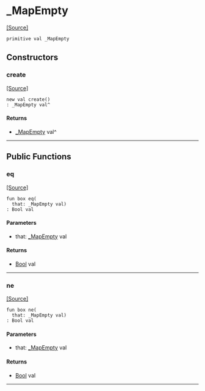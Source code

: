 # _MapEmpty
<span class="source-link">[[Source]](src/collections/map.md#L1)</span>
```pony
primitive val _MapEmpty
```

## Constructors

### create
<span class="source-link">[[Source]](src/collections/map.md#L1)</span>


```pony
new val create()
: _MapEmpty val^
```

#### Returns

* [_MapEmpty](collections-_MapEmpty.md) val^

---

## Public Functions

### eq
<span class="source-link">[[Source]](src/collections/map.md#L2)</span>


```pony
fun box eq(
  that: _MapEmpty val)
: Bool val
```
#### Parameters

*   that: [_MapEmpty](collections-_MapEmpty.md) val

#### Returns

* [Bool](builtin-Bool.md) val

---

### ne
<span class="source-link">[[Source]](src/collections/map.md#L2)</span>


```pony
fun box ne(
  that: _MapEmpty val)
: Bool val
```
#### Parameters

*   that: [_MapEmpty](collections-_MapEmpty.md) val

#### Returns

* [Bool](builtin-Bool.md) val

---

